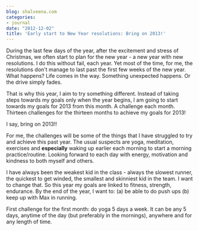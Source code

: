 ```yaml
---
blog: shalveena.com
categories:
- journal
date: "2012-12-02"
title: 'Early start to New Year resolutions: Bring on 2013!'
---
```


During the last few days of the year, after the excitement and stress of Christmas, we often start to plan for the new year - a new year with new resolutions. I do this without fail, each year. Yet most of the time, for me, the resolutions don't manage to last past the first few weeks of the new year. What happens? Life comes in the way. Something unexpected happens. Or the drive simply fades.  
  
That is why this year, I aim to try something different. Instead of taking steps towards my goals only when the year begins, I am going to start towards my goals for 2013 from this month. A challenge each month. Thirteen challenges for the thirteen months to achieve my goals for 2013!  
  
I say, bring on 2013!!  
  
For me, the challenges will be some of the things that I have struggled to try and achieve this past year. The usual suspects are yoga, meditation, exercises and **especially** waking up earlier each morning to start a morning practice/routine. Looking forward to each day with energy, motivation and kindness to both myself and others.  
  
I have always been the weakest kid in the class - always the slowest runner, the quickest to get winded, the smallest and skinniest kid in the team. I want to change that. So this year my goals are linked to fitness, strength, endurance. By the end of the year, I want to: (a) be able to do push ups (b) keep up with Max in running.  
  
First challenge for the first month: do yoga 5 days a week. It can be any 5 days, anytime of the day (but preferably in the mornings), anywhere and for any length of time.